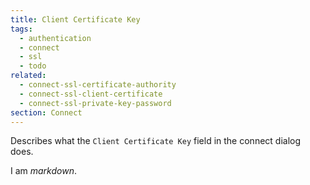 ```yaml
---
title: Client Certificate Key
tags:
  - authentication
  - connect
  - ssl
  - todo
related:
  - connect-ssl-certificate-authority
  - connect-ssl-client-certificate
  - connect-ssl-private-key-password
section: Connect
---
```

Describes what the `Client Certificate Key` field in the connect dialog does.

I am *markdown*.
